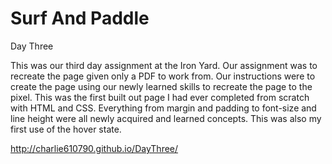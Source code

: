 Surf And Paddle
========

Day Three

This was our third day assignment at the Iron Yard.  Our assignment was to recreate the page given only a PDF to work from.  Our instructions were to create the page using our newly learned skills to recreate the page to the pixel.  This was the first built out page I had ever completed from scratch with HTML and CSS.  Everything from margin and padding to font-size and line height were all newly acquired and learned concepts.  This was also my first use of the hover state.

http://charlie610790.github.io/DayThree/

